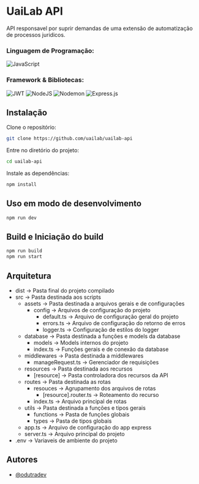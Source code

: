 # UaiLab API
API responsavel por suprir demandas de uma extensão de automatização de processos juridicos.


### Linguagem de Programação: 
![JavaScript](https://img.shields.io/badge/javascript-%23323330.svg?style=for-the-badge&logo=javascript&logoColor=%23F7DF1E)
### Framework & Bibliotecas:
![JWT](https://img.shields.io/badge/JWT-black?style=for-the-badge&logo=JSON%20web%20tokens)
![NodeJS](https://img.shields.io/badge/node.js-6DA55F?style=for-the-badge&logo=node.js&logoColor=white)
![Nodemon](https://img.shields.io/badge/NODEMON-%23323330.svg?style=for-the-badge&logo=nodemon&logoColor=%BBDEAD)
![Express.js](https://img.shields.io/badge/express.js-%23404d59.svg?style=for-the-badge&logo=express&logoColor=%2361DAFB)

## Instalação

Clone o repositório:
```bash
git clone https://github.com/uailab/uailab-api
```
Entre no diretório do projeto:
```bash
cd uailab-api
```
Instale as dependências:
```bash
npm install 
```
## Uso em modo de desenvolvimento

```bash
npm run dev
```
## Build e Iniciação do build

```bash
npm run build
npm run start
```

## Arquitetura
- dist -> Pasta final do projeto compilado
- src -> Pasta destinada aos scripts
    - assets -> Pasta destinada a arquivos gerais e de configurações
        - config -> Arquivos de configuração do projeto
            - default.ts -> Arquivo de configuração geral do projeto
            - errors.ts -> Arquivo de configuração do retorno de erros
            - logger.ts -> Configuração de estilos do logger
    - database -> Pasta destinada a funções e models da database
        - models -> Models internos do projeto
        - index.ts -> Funções gerais e de conexão da database
    - middlewares -> Pasta destinada a middlewares
        - manageRequest.ts -> Gerenciador de requisições 
    - resources -> Pasta destinada aos recursos
        - [resource] -> Pasta controladora dos recursos da API
    - routes -> Pasta destinada as rotas
        - resouces -> Agrupamento dos arquivos de rotas
            - [resource].router.ts -> Roteamento do recurso
        - index.ts -> Arquivo principal de rotas  
    - utils -> Pasta destinada a funções e tipos gerais 
        - functions -> Pasta de funções globais 
        - types -> Pasta de tipos globais 
    - app.ts -> Arquivo de configuração do app express
    - server.ts -> Arquivo principal do projeto
- .env -> Variaveis de ambiente do projeto

## Autores

- [@odutradev](https://www.github.com/odutradev)
